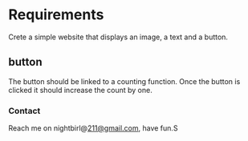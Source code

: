 # Requirements
Crete a simple website that displays an image, a text and a button.
 
 ## button
 The button should be linked to a counting function.
 Once the button is clicked it should increase the count by one.

 ### Contact
 Reach me on nightbirl@211@gmail.com, have fun.S